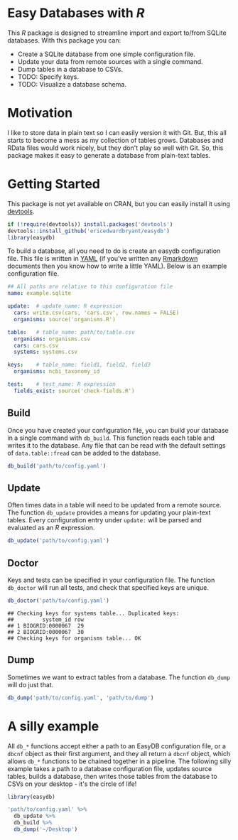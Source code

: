 # Easy Databases with *R*

This *R* package is designed to streamline import and export to/from SQLite
databases. With this package you can:

- Create a SQLite database from one simple configuration file.
- Update your data from remote sources with a single command.
- Dump tables in a database to CSVs.
- TODO: Specify keys.
- TODO: Visualize a database schema.

# Motivation

I like to store data in plain text so I can easily version it with Git.
But, this all starts to become a mess as my collection of tables grows.
Databases and RData files would work nicely, but they don't play so well with
Git. So, this package makes it easy to generate a database from plain-text 
tables.

# Getting Started

This package is not yet available on CRAN, but you can easily install it using
[devtools](https://github.com/hadley/devtools).

```r
if (!require(devtools)) install.packages('devtools')
devtools::install_github('ericedwardbryant/easydb')
library(easydb)
```

To build a database, all you need to do is create an easydb configuration file.
This file is written in [YAML](http://www.yaml.org/spec/1.2/spec.html) (if you've written any
[Rmarkdown](http://rmarkdown.rstudio.com) documents then you know how to write
a little YAML). Below is an example configuration file.

```yaml
## All paths are relative to this configuration file
name: example.sqlite

update:  # update_name: R expression
  cars: write.csv(cars, 'cars.csv', row.names = FALSE)
  organisms: source('organisms.R')

table:   # table_name: path/to/table.csv
  organisms: organisms.csv
  cars: cars.csv
  systems: systems.csv

keys:    # table_name: field1, field2, field3
  organisms: ncbi_taxonomy_id

test:    # test_name: R expression
  fields_exist: source('check-fields.R')
```

## Build

Once you have created your configuration file, you can build your database in
a single command with `db_build`. This function reads each table and writes it
to the database. Any file that can be read with the default settings of 
`data.table::fread` can be added to the database.

```r
db_build('path/to/config.yaml')
```

## Update

Often times data in a table will need to be updated from a remote source. 
The function `db_update` provides a means for updating your plain-text tables. 
Every configuration entry under `update:` will be parsed and evaluated as an 
*R* expression. 

```r
db_update('path/to/config.yaml')
```

## Doctor

Keys and tests can be specified in your configuration file. The function 
`db_doctor` will run all tests, and check that specified keys are unique.

```r
db_doctor('path/to/config.yaml')
```

```
## Checking keys for systems table... Duplicated keys:
##         system_id row
## 1 BIOGRID:0000067  29
## 2 BIOGRID:0000067  30
## Checking keys for organisms table... OK
```

## Dump

Sometimes we want to extract tables from a database. The function `db_dump` 
will do just that.

```r
db_dump('path/to/config.yaml', 'path/to/dump')
```

# A silly example

All `db_*` functions accept either a path to an EasyDB configuration file, or
a `dbcnf` object as their first argument, and they all return a `dbcnf` object,
which allows `db_*` functions to be chained together in a pipeline. The 
following silly example takes a path to a database configuration file, updates 
source tables, builds a database, then writes those tables from the database to
CSVs on your desktop - it's the circle of life!

```r
library(easydb)

'path/to/config.yaml' %>%
  db_update %>%
  db_build %>%
  db_dump('~/Desktop')
```

